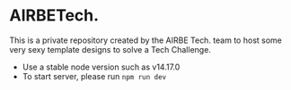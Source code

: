 # AIRBETech.
This is a private repository created by the AIRBE Tech. team to host some very sexy template designs to solve a Tech Challenge.

- Use a stable node version such as v14.17.0
- To start server, please run `npm run dev`